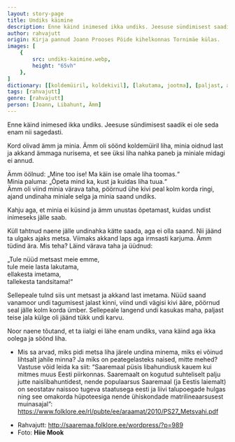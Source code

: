 ```yaml
---
layout: story-page
title: Undiks käimine
description: Enne käind inimesed ikka undiks. Jeesuse sündimisest saadik ei ole seda enam nii sagedasti.
author: rahvajutt
origin: Kirja pannud Joann Prooses Pöide kihelkonnas Tornimäe külas.
images: [
    {
        src: undiks-kaimine.webp, 
        height: "65vh"
    },
]
dictionary: [[koldemüiril, koldekivil], [lakutama, jootma], [paljast, ainult]]
tags: [rahvajutt]
genre: [rahvajutt]
person: [Joann, Libahunt, Ämm]
---
```




<!-- # {{$doc.title}} -->

Enne käind inimesed ikka undiks. Jeesuse sündimisest saadik ei ole seda enam nii sagedasti.

Kord olivad ämm ja minia. Ämm oli söönd koldemüiril liha, minia oidnud last ja akkand ämmaga nurisema, et see üksi liha nahka paneb ja miniale midagi ei annud.

Ämm öölnud: „Mine too ise! Ma käin ise omale liha toomas.“ \
Minia paluma: „Õpeta mind ka, kust ja kuidas liha tuua.“ \
Ämm oli viind minia värava taha, pöörnud ühe kivi peal kolm korda ringi, ajand undinaha miniale selga ja minia saand undiks.

Kahju aga, et minia ei küsind ja ämm unustas õpetamast, kuidas undist inimeseks jälle saab.

Küll tahtnud naene jälle undinahka kätte saada, aga ei olla saand. Nii jäänd ta ulgaks ajaks metsa. Viimaks akkand laps aga irmsasti karjuma. Ämm tüdind ära. Mis teha? Läind värava taha ja üüdnud:

„Tule nüüd metsast meie emme, \
tule meie lasta lakutama, \
ellakesta imetama, \
tallekesta tandsitama!“

Sellepeale tulnd siis unt metsast ja akkand last imetama. Nüüd saand vanamoor undi tagumisest jalast kinni, viind undi vägisi kivi ääre, pöörnud seal jälle kolm korda ümber. Sellepeale langend undi kasukas maha, paljast teise jala külge oli jäänd tükk undi karvu.

Noor naene tõutand, et ta iialgi ei lähe enam undiks, vana käind aga ikka oolega ja söönd liha.



<story-author :author="author" :origin="origin"></story-author>

<story-dictionary :terms="dictionary"></story-dictionary>



<details-wrapper summary="Mis mõtted tekkisid?">

- Mis sa arvad, miks pidi metsa liha järele undina minema, miks ei võinud lihtsalt jahile minna? Ja miks on peategelasteks naised, mitte mehed? Vastuse võid leida ka siit: “Saaremaal püsis libahundiusk kauem kui mitmes muus Eesti piirkonnas. Saaremaalt on kogutud suhteliselt palju jutte naislibahuntidest, nende populaarsus Saaremaal (ja Eestis laiemalt) on seostatav naissoo tugeva staatusega eesti ja liivi talupoegade hulgas ning see omakorda hüpoteesiga nende ühiskondade matrilineaarsusest muinasajal”: https://www.folklore.ee/rl/pubte/ee/araamat/2010/PS27_Metsvahi.pdf

</details-wrapper>


<details-wrapper summary="Allikad" class="text-sm" icon="icon-park-outline:document-folder">

- Rahvajutt: http://saaremaa.folklore.ee/wordpress/?p=989
- Foto: **Hiie Mook**

</details-wrapper>

